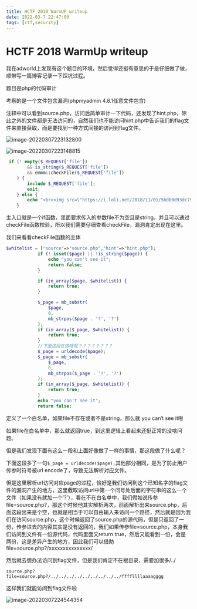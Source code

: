 ```yaml
---
title: HCTF 2018 WarmUP writeup
date: 2022-03-7 22:47:00
tags: [ctf,security]
---
```

# HCTF 2018 WarmUp writeup

我在adworld上发现有这个题目的环境，然后觉得还挺有意思的于是仔细做了做，顺带写一篇博客记录一下踩坑过程。

题目是php的代码审计

考察的是一个文件包含漏洞(phpmyadmin 4.8.1任意文件包含)

注释中可以看到source.php，访问后简单审计一下代码，还发现了hint.php，除此之外的文件都是无法访问的，自然我们也不能访问hint.php中告诉我们的flag文件来直接获取，而是要找到一种方式间接的访问到flag文件。

![image-20220307223132800](https://ek1ng-typora.oss-cn-hangzhou.aliyuncs.com/img/image-20220307223132800.png)

![image-20220307223148815](https://ek1ng-typora.oss-cn-hangzhou.aliyuncs.com/img/image-20220307223148815.png)

```php
 if (! empty($_REQUEST['file'])
        && is_string($_REQUEST['file'])
        && emmm::checkFile($_REQUEST['file'])
    ) {
        include $_REQUEST['file'];
        exit;
    } else {
        echo "<br><img src=\"https://i.loli.net/2018/11/01/5bdb0d93dc794.jpg\" />";
    }  
```

主入口就是一个if函数，里面要求传入的参数file不为空且是string，并且可以通过checkFile函数校验，所以我们需要仔细查看checkFile，漏洞肯定出现在这里。

我们来看看checkFile函数的主体

```php
$whitelist = ["source"=>"source.php","hint"=>"hint.php"];
            if (! isset($page) || !is_string($page)) {
                echo "you can't see it";
                return false;
            }

            if (in_array($page, $whitelist)) {
                return true;
            }

            $_page = mb_substr(
                $page,
                0,
                mb_strpos($page . '?', '?')
            );
            if (in_array($_page, $whitelist)) {
                return true;
            }
			//下面这段在做啥呢？？？？？？？？
            $_page = urldecode($page);
            $_page = mb_substr(
                $_page,
                0,
                mb_strpos($_page . '?', '?')
            );
            if (in_array($_page, $whitelist)) {
                return true;
            }
            echo "you can't see it";
            return false;
```

定义了一个白名单，如果file不存在或者不是string，那么就 you can‘t see it啦

如果file在白名单中，那么就返回true，到这里逻辑上看起来还挺正常的没啥问题。

但是我们发现下面有这么一段和上面好像做了一样的事情，那这段做了什么呢？

下面这段多了一句`$_page = urldecode($page);`其他部分相同，是为了防止用户传参时符号被url encode了，导致无法解析对应文件。

但是这里解析url访问对应page的过程，恰好是我们访问到这个已知名字的flag文件的漏洞产生的地方，这里截取访问url中第一个问号处后面的字符串的这么一个文件（如果没有就加一个’?'），看在不在白名单中，我们假如说传参file=source.php?，那这个时候他其实解析两次，前面解析出来source.php，后面这段出来是个空，也就是相当于可以自由输入来访问一个路径，然后就是因为我们在访问source.php，这个时候返回了source.php的源代码，但是只返回了一份，传参进去的内容其实是没有返回的，我们如果传参file=source.php，本身我们访问到文件有一份源代码，代码里面又return true，然后又能看到一份，会是两份，这是差异产生的地方，因此我们可以借助file=source.php?/xxxxxxxxxxxxxxx/

然后就去想办法访问到flag文件，但是我们肯定不在根目录，需要加很多/../

```
source.php?file=source.php?/../../../../../../../../../ffffllllaaaagggg
```

这样我们就能访问到flag文件啦

![image-20220307224544354](https://ek1ng-typora.oss-cn-hangzhou.aliyuncs.com/img/image-20220307224544354.png)